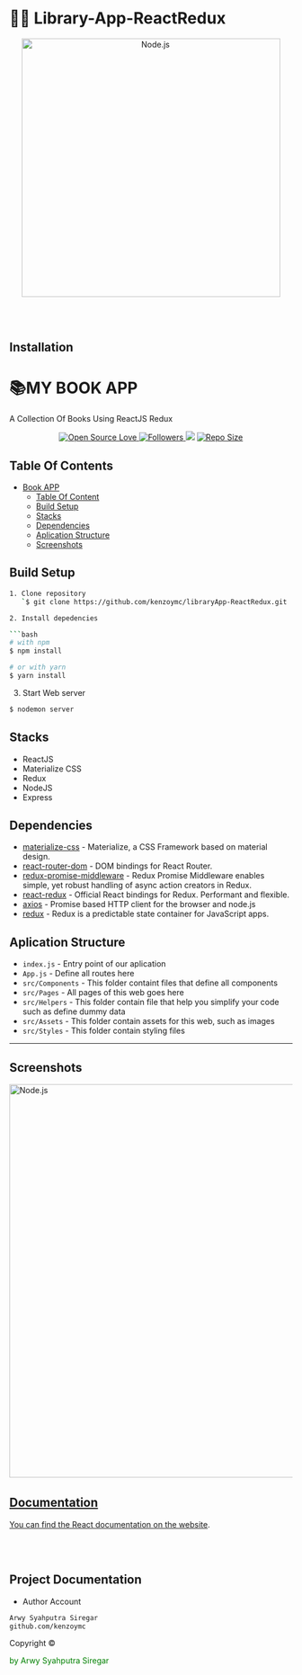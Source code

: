 

# 👨‍💻 Library-App-ReactRedux



<p align="center">
  <a href="https://reactjs.org/">
    <img
      alt="Node.js"
      src="https://i.udemycdn.com/course/750x422/1049092_8c52_2.jpg"
      width="460"
    />
  </a>
</p>

</h1>

<br/>



<br/>


## Installation

# 📚MY BOOK APP

A Collection Of Books Using ReactJS Redux


<p align="center">
 
  </a>
  <a href="#">
    <img title="Open Source Love" src="https://badges.frapsoft.com/os/v1/open-source.svg?v=102">
  </a>
  <a href="https://github.com/iyansr?tab=followers">
    <img title="Followers" src="https://img.shields.io/github/followers/iyansr?style=social">
  </a>
  <a href="https://github.com/prettier/prettier"><img src="https://img.shields.io/badge/styled_with-prettier-ff69b4.svg"></a>
  <a href="#">
    <img title="Repo Size" src="https://img.shields.io/github/repo-size/kenzoymc/libraryApp-ReactRedux.git">
  </a>
 
</p>

## Table Of Contents

- [Book APP](#book-app)
  - [Table Of Content](#table-of-content)
  - [Build Setup](#build-setup)
  - [Stacks](#stacks)
  - [Dependencies](#dependencies)
  - [Aplication Structure](#aplication-Structure)
  - [Screenshots](#screenshots)

## Build Setup
```bash
1. Clone repository
   `$ git clone https://github.com/kenzoymc/libraryApp-ReactRedux.git

2. Install depedencies

```bash
# with npm
$ npm install

# or with yarn
$ yarn install
```

3. Start Web server

```bash
$ nodemon server
```

## Stacks

- ReactJS
- Materialize CSS
- Redux
- NodeJS
- Express

## Dependencies

- [materialize-css](https://www.npmjs.com/package/materialize-css) - Materialize, a CSS Framework based on material design.
- [react-router-dom](https://www.npmjs.com/package/react-router-dom) - DOM bindings for React Router.
- [redux-promise-middleware](https://www.npmjs.com/package/redux-promise-middleware) - Redux Promise Middleware enables simple, yet robust handling of async action creators in Redux.
- [react-redux](https://www.npmjs.com/package/react-redux) - Official React bindings for Redux. Performant and flexible.
- [axios](https://www.npmjs.com/package/axios) - Promise based HTTP client for the browser and node.js
- [redux](https://www.npmjs.com/package/redux) - Redux is a predictable state container for JavaScript apps.

## Aplication Structure

- `index.js` - Entry point of our aplication
- `App.js` - Define all routes here
- `src/Components` - This folder containt files that define all components
- `src/Pages` - All pages of this web goes here
- `src/Helpers` - This folder contain file that help you simplify your code such as define dummy data
- `src/Assets` - This folder contain assets for this web, such as images
- `src/Styles` - This folder contain styling files

---

## Screenshots
 <img 
      alt="Node.js"
      src="https://raw.githubusercontent.com/kenzoymc/libraryApp-ReactRedux/master/src/asset/Screenshot_2019-11-15%20React%20App.png"
      width="700"/><a href="#">
      <br>

## Documentation

You can find the React documentation [on the website](https://reactjs.org/docs). 

<br/><br/>

##  Project Documentation


- Author Account

```bash
Arwy Syahputra Siregar
github.com/kenzoymc

```
<p > Copyright ©</p> <p style="color:green;">by Arwy Syahputra Siregar</p>

